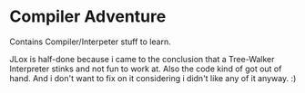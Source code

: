 # Compiler Adventure

Contains Compiler/Interpeter stuff to learn.

JLox is half-done because i came to the conclusion that a Tree-Walker Interpreter stinks and not fun to work at. Also the code kind of got out of hand. And i don't want to fix on it considering i didn't like any of it anyway. :)
